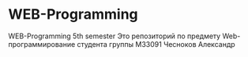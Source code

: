 # WEB-Programming
WEB-Programming 5th semester
Это репозиторий по предмету Web-программирование
студента группы M33091 Чесноков Александр
